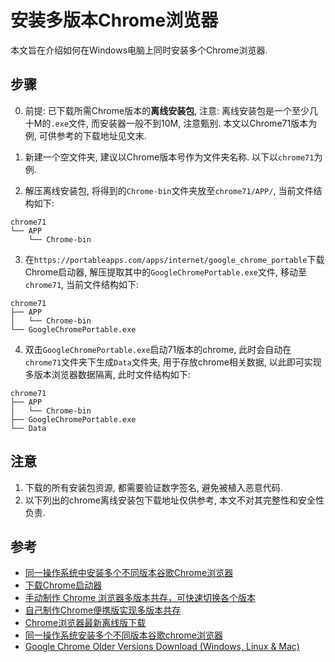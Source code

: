 # 安装多版本Chrome浏览器

本文旨在介绍如何在Windows电脑上同时安装多个Chrome浏览器.


## 步骤

0. 前提: 已下载所需Chrome版本的**离线安装包**, 注意: 离线安装包是一个至少几十M的`.exe`文件, 而安装器一般不到10M, 注意甄别. 本文以Chrome71版本为例, 可供参考的下载地址见文末.

1. 新建一个空文件夹, 建议以Chrome版本号作为文件夹名称. 以下以`chrome71`为例.

2. 解压离线安装包, 将得到的`Chrome-bin`文件夹放至`chrome71/APP/`, 当前文件结构如下:

```shell
chrome71
└── APP
    └── Chrome-bin
```

3. 在`https://portableapps.com/apps/internet/google_chrome_portable`下载Chrome启动器,
解压提取其中的`GoogleChromePortable.exe`文件, 移动至`chrome71`, 当前文件结构如下:

```shell
chrome71
├── APP
│   └── Chrome-bin
└── GoogleChromePortable.exe
```

4. 双击`GoogleChromePortable.exe`启动71版本的chrome, 此时会自动在`chrome71`文件夹下生成`Data`文件夹,
用于存放chrome相关数据, 以此即可实现多版本浏览器数据隔离, 此时文件结构如下:

```shell
chrome71
├── APP
│   └── Chrome-bin
├── GoogleChromePortable.exe
└── Data
```


## 注意

1. 下载的所有安装包资源, 都需要验证数字签名, 避免被植入恶意代码.
2. 以下列出的chrome离线安装包下载地址仅供参考, 本文不对其完整性和安全性负责.


## 参考

- [同一操作系统中安装多个不同版本谷歌Chrome浏览器](https://blog.csdn.net/weixin_43882265/article/details/125928571)
- [下载Chrome启动器](https://portableapps.com/apps/internet/google_chrome_portable)
- [手动制作 Chrome 浏览器多版本共存，可快速切换各个版本](https://liubing.me/article/other/chrome-multiple-versions.html)
- [自己制作Chrome便携版实现多版本共存](https://www.cnblogs.com/xiangyuecn/p/10583788.html)
- [Chrome浏览器最新离线版下载](https://www.chromedownloads.net/)
- [同一操作系统安装多个不同版本谷歌chrome浏览器](https://www.jianshu.com/p/ce848fd3674e)
- [Google Chrome Older Versions Download (Windows, Linux & Mac)](https://www.slimjet.com/chrome/google-chrome-old-version.php)

